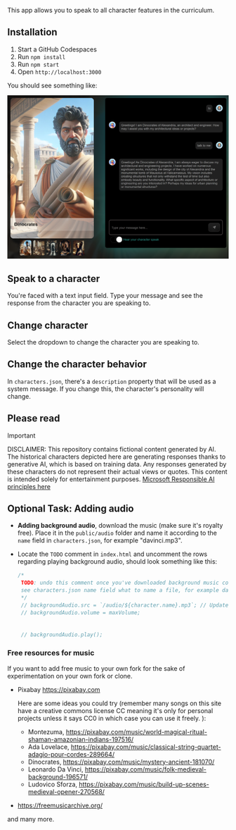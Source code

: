 This app allows you to speak to all character features in the curriculum. 

## Installation

1. Start a GitHub Codespaces
1. Run `npm install`
1. Run `npm start`
1. Open `http://localhost:3000`

You should see something like:

![Chat app](../docs/images/character-chat.png)

## Speak to a character

You're faced with a text input field. Type your message and see the response from the character you are speaking to.

## Change character

Select the dropdown to change the character you are speaking to.

## Change the character behavior

In `characters.json`, there's a `description` property that will be used as a system message. If you change this, the character's personality will change.

## Please read

> [!IMPORTANT]
> DISCLAIMER: This repository contains fictional content generated by AI. The historical characters depicted here are generating responses thanks to generative AI, which is based on training data. Any responses generated by these characters do not represent their actual views or quotes. This content is intended solely for entertainment purposes. [Microsoft Responsible AI principles here](https://www.microsoft.com/en-us/ai/principles-and-approach/)

## Optional Task: Adding audio

- **Adding background audio**, download the music (make sure it's royalty free). Place it in the `public/audio` folder and name it according to the `name` field in `characters.json`, for example "davinci.mp3". 
- Locate the `TODO` comment in `index.html` and uncomment the rows regarding playing background audio, should look something like this:

   ```javascript
   /*
    TODO: undo this comment once you've downloaded background music corresponding to your character
    see characters.json name field what to name a file, for example davinci.mp3
    */
    // backgroundAudio.src = `/audio/${character.name}.mp3`; // Updated to use character.name
    // backgroundAudio.volume = maxVolume;


    // backgroundAudio.play();
   ``` 

### Free resources for music

If you want to add free music to your own fork for the sake of experimentation on your own fork or clone. 

- Pixabay https://pixabay.com

  Here are some ideas you could try (remember many songs on this site have a creative commons license CC meaning it's only for personal projects unless it says CC0 in which case you can use it freely. ): 

  - Montezuma, https://pixabay.com/music/world-magical-ritual-shaman-amazonian-indians-197516/
  - Ada Lovelace, https://pixabay.com/music/classical-string-quartet-adagio-pour-cordes-289664/
  - Dinocrates, https://pixabay.com/music/mystery-ancient-181070/
  - Leonardo Da Vinci, https://pixabay.com/music/folk-medieval-background-196571/
  - Ludovico Sforza, https://pixabay.com/music/build-up-scenes-medieval-opener-270568/

- https://freemusicarchive.org/

and many more.
